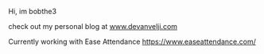 Hi, im bobthe3

check out my personal blog at www.devanvelji.com

Currently working with Ease Attendance https://www.easeattendance.com/
